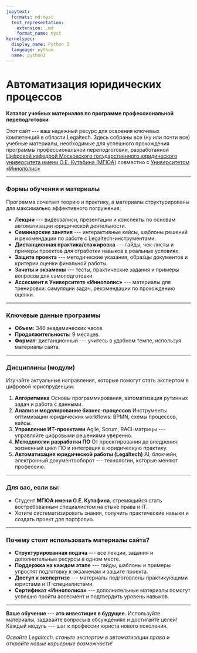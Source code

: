```yaml
---
jupytext:
  formats: md:myst
  text_representation:
    extension: .md
    format_name: myst
kernelspec:
  display_name: Python 3
  language: python
  name: python3
---
```



# Автоматизация юридических процессов

**Каталог учебных материалов по программе профессиональной переподготовки**

Этот сайт --- ваш надежный ресурс для освоения ключевых компетенций в области Legaltech. Здесь собраны все (ну или почти все) учебные материалы, необходимые для успешного прохождения программы профессиональной переподготовки, разработанной <a href="https://msal.ru/content/prioritet-2030/tsifrovaya-kafedra/" target="_blank" title="Цифровая кафедра МГЮА">Цифровой кафедрой Московского государственного юридического университета имени О.Е. Кутафина (МГЮА)</a> совместно с
<a href="https://innopolis.university/" target="_blank" title="Университет &laquo;Иннополис&raquo;">Университетом &laquo;Иннополис&raquo;</a>

---

### **Формы обучения и материалы**
Программа сочетает теорию и практику, а материалы структурированы для максимально эффективного погружения:
- **Лекции** --- видеозаписи, презентации и конспекты по основам автоматизации юридической деятельности.
- **Семинарские занятия** --- интерактивные кейсы, шаблоны решений и рекомендации по работе с Legaltech-инструментами.
- **Дистанционная практика/стажировка** --- гайды, чек-листы и примеры проектов для отработки навыков в реальных условиях.
- **Защита проекта** --- методические указания, образцы документов и критерии оценки финальной работы.
- **Зачеты и экзамены** --- тесты, практические задания и примеры вопросов для самоподготовки.
- **Ассесмент в Университете &laquo;Иннополис&raquo;** --- материалы для тренировки: симуляции задач, рекомендации по прохождению оценки.

---

### **Ключевые данные программы**
- **Объем:** 346 академических часов.
- **Продолжительность:** 9 месяцев.
- **Формат:** дистанционный --- учитесь в удобном темпе, используя материалы сайта.

---

### **Дисциплины (модули)**
Изучайте актуальные направления, которые помогут стать экспертом в цифровой юриспруденции:
1. **Алгоритмика**
   Основы программирования, автоматизация рутинных задач и работа с данными.
2. **Анализ и моделирование бизнес-процессов**
   Инструменты оптимизации юридических workflows: BPMN, схемы процессов, кейсы.
3. **Управление ИТ-проектами**
   Agile, Scrum, RACI-матрицы --- управляйте цифровыми решениями уверенно.
4. **Методологии разработки ПО**
   От проектирования до внедрения: жизненный цикл ПО и интеграция в юридическую практику.
5. **Автоматизация юридической работы (Legaltech)**
   AI, блокчейн, электронный документооборот --- технологии, которые меняют профессию.

---

### **Для вас, если вы:**
- Студент **МГЮА имени О.Е. Кутафина**, стремящийся стать востребованным специалистом на стыке права и IT.
- Хотите систематизировать знания, получить практические навыки и создать проект для портфолио.

---

### **Почему стоит использовать материалы сайта?**
- **Структурированная подача** --- все лекции, задания и дополнительные ресурсы в одном месте.
- **Поддержка на каждом этапе** --- гайды, шаблоны и примеры упростят подготовку к экзаменам и защите проекта.
- **Доступ к экспертизе** --- материалы подготовлены практикующими юристами и IT-специалистами.
- **Сертификат «Иннополиса»** --- дополнительные материалы помогут успешно пройти ассесмент и подтвердить уровень навыков.

---

**Ваше обучение --- это инвестиция в будущее.**
Используйте материалы, задавайте вопросы в обсуждениях и достигайте целей! Каждый модуль --- шаг к профессии юриста нового поколения.

*Освойте Legaltech, станьте экспертом в автоматизации права и откройте новые карьерные возможности!*
